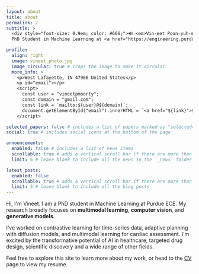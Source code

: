 ```yaml
---
layout: about
title: about
permalink: /
subtitle: >
  <div style="font-size: 0.9em; color: #666;">🔊 <em>Vin-eet Poon-yuh-moor-tee</em></div><br>
  PhD Student in Machine Learning at <a href="https://engineering.purdue.edu/ECE">Purdue ECE</a>

profile:
  align: right
  image: vineet_photo.jpg
  image_circular: true # crops the image to make it circular
  more_info: >
    <p>West Lafayette, IN 47906 United States</p>
    <p id="email"></p>
    <script>
      const user = "vineetpmoorty";
      const domain = "gmail.com";
      const link = `mailto:${user}@${domain}`;
      document.getElementById("email").innerHTML = `<a href="${link}">${user}@${domain}</a>`;
    </script>

selected_papers: false # includes a list of papers marked as "selected={true}"
social: true # includes social icons at the bottom of the page

announcements:
  enabled: false # includes a list of news items
  scrollable: true # adds a vertical scroll bar if there are more than 3 news items
  limit: 5 # leave blank to include all the news in the `_news` folder

latest_posts:
  enabled: false
  scrollable: true # adds a vertical scroll bar if there are more than 3 new posts items
  limit: 3 # leave blank to include all the blog posts
---
```


Hi, I'm Vineet. I am a PhD student in Machine Learning at Purdue ECE. My research broadly focuses on **multimodal learning**, **computer vision**, and **generative models**.

I’ve worked on contrastive learning for time-series data, adaptive planning with diffusion models, and multimodal learning for cardiac assessment. I'm excited by the transformative potential of AI in healthcare, targeted drug design, scientific discovery and a wide range of other fields.

Feel free to explore this site to learn more about my work, or head to the <a href="/cv/">CV</a> page to view my resume.